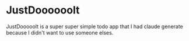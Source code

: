 # JustDooooooIt
JustDoooooIt is a super super simple todo app that I had claude generate because I didn't want to use someone elses.

